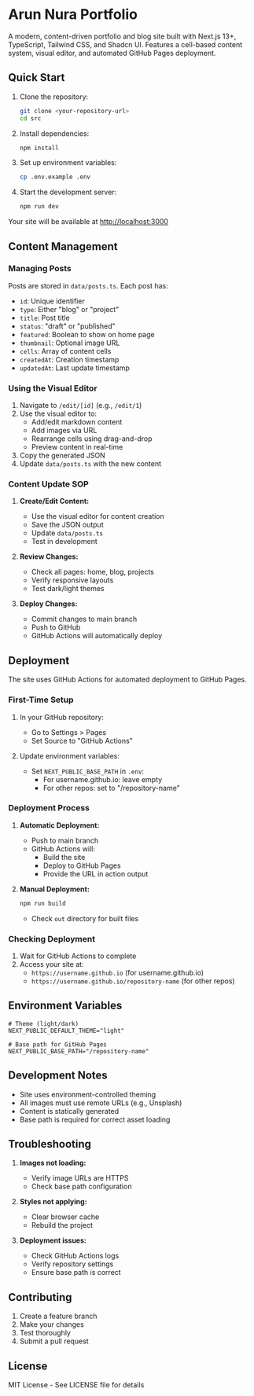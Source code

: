 # Arun Nura Portfolio

A modern, content-driven portfolio and blog site built with Next.js 13+, TypeScript, Tailwind CSS, and Shadcn UI. Features a cell-based content system, visual editor, and automated GitHub Pages deployment.

## Quick Start

1. Clone the repository:

   ```bash
   git clone <your-repository-url>
   cd src
   ```

2. Install dependencies:

   ```bash
   npm install
   ```

3. Set up environment variables:

   ```bash
   cp .env.example .env
   ```

4. Start the development server:
   ```bash
   npm run dev
   ```

Your site will be available at [http://localhost:3000](http://localhost:3000)

## Content Management

### Managing Posts

Posts are stored in `data/posts.ts`. Each post has:

- `id`: Unique identifier
- `type`: Either "blog" or "project"
- `title`: Post title
- `status`: "draft" or "published"
- `featured`: Boolean to show on home page
- `thumbnail`: Optional image URL
- `cells`: Array of content cells
- `createdAt`: Creation timestamp
- `updatedAt`: Last update timestamp

### Using the Visual Editor

1. Navigate to `/edit/[id]` (e.g., `/edit/1`)
2. Use the visual editor to:
   - Add/edit markdown content
   - Add images via URL
   - Rearrange cells using drag-and-drop
   - Preview content in real-time
3. Copy the generated JSON
4. Update `data/posts.ts` with the new content

### Content Update SOP

1. **Create/Edit Content:**

   - Use the visual editor for content creation
   - Save the JSON output
   - Update `data/posts.ts`
   - Test in development

2. **Review Changes:**

   - Check all pages: home, blog, projects
   - Verify responsive layouts
   - Test dark/light themes

3. **Deploy Changes:**
   - Commit changes to main branch
   - Push to GitHub
   - GitHub Actions will automatically deploy

## Deployment

The site uses GitHub Actions for automated deployment to GitHub Pages.

### First-Time Setup

1. In your GitHub repository:

   - Go to Settings > Pages
   - Set Source to "GitHub Actions"

2. Update environment variables:
   - Set `NEXT_PUBLIC_BASE_PATH` in `.env`:
     - For username.github.io: leave empty
     - For other repos: set to "/repository-name"

### Deployment Process

1. **Automatic Deployment:**

   - Push to main branch
   - GitHub Actions will:
     - Build the site
     - Deploy to GitHub Pages
     - Provide the URL in action output

2. **Manual Deployment:**
   ```bash
   npm run build
   ```
   - Check `out` directory for built files

### Checking Deployment

1. Wait for GitHub Actions to complete
2. Access your site at:
   - `https://username.github.io` (for username.github.io)
   - `https://username.github.io/repository-name` (for other repos)

## Environment Variables

```env
# Theme (light/dark)
NEXT_PUBLIC_DEFAULT_THEME="light"

# Base path for GitHub Pages
NEXT_PUBLIC_BASE_PATH="/repository-name"
```

## Development Notes

- Site uses environment-controlled theming
- All images must use remote URLs (e.g., Unsplash)
- Content is statically generated
- Base path is required for correct asset loading

## Troubleshooting

1. **Images not loading:**

   - Verify image URLs are HTTPS
   - Check base path configuration

2. **Styles not applying:**

   - Clear browser cache
   - Rebuild the project

3. **Deployment issues:**
   - Check GitHub Actions logs
   - Verify repository settings
   - Ensure base path is correct

## Contributing

1. Create a feature branch
2. Make your changes
3. Test thoroughly
4. Submit a pull request

## License

MIT License - See LICENSE file for details
